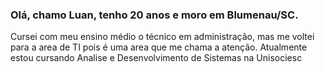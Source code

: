 ###  Olá, chamo Luan, tenho 20 anos e moro em Blumenau/SC. 
Cursei com meu ensino médio o técnico em administração, mas me voltei para a area de TI pois é uma area que me chama a atenção. Atualmente estou cursando Analise e Desenvolvimento de Sistemas na Unisociesc 

<!--
**Luangalvani/Luangalvani** is a ✨ _special_ ✨ repository because its `README.md` (this file) appears on your GitHub profile.

Here are some ideas to get you started:

- 🔭 I’m currently working on ...
- 🌱 I’m currently learning ...
- 👯 I’m looking to collaborate on ...
- 🤔 I’m looking for help with ...
- 💬 Ask me about ...
- 📫 How to reach me: ...
- 😄 Pronouns: ...
- ⚡ Fun fact: ...
-->
